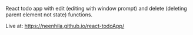 React todo app with edit (editing with window prompt) and delete (deleting parent element not state) functions.


Live at: https://neenhila.github.io/react-todoApp/
